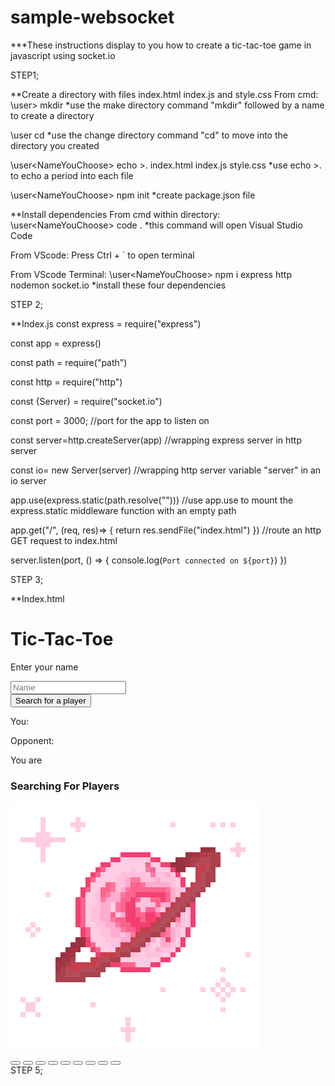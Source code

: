 # sample-websocket

***These instructions display to you how to create a tic-tac-toe game in javascript using socket.io

STEP1;

**Create a directory with files index.html index.js and style.css
From cmd:
\user> mkdir <NameYouChoose>
*use the make directory command "mkdir" followed by a name to create a directory

\user cd <NameYouChoose>
*use the change directory command "cd" to move into the directory you created

\user\<NameYouChoose> echo >. index.html index.js style.css
*use echo >. to echo a period into each file 

\user\<NameYouChoose> npm init
*create package.json file

**Install dependencies
From cmd within directory:
\user\<NameYouChoose> code .
*this command will open Visual Studio Code

From VScode:
Press Ctrl + ` to open terminal

From VScode Terminal:
\user\<NameYouChoose> npm i express http nodemon socket.io
*install these four dependencies

STEP 2;

**Index.js
const express = require("express")

const app = express()

const path = require("path")

const http = require("http")

const {Server} = require("socket.io")

const port = 3000;
//port for the app to listen on

const server=http.createServer(app)
//wrapping express server in http server

const io= new Server(server)
//wrapping http server variable "server" in an io server

app.use(express.static(path.resolve("")))
//use app.use to mount the express.static middleware function with an empty path

app.get("/", (req, res)=> {
    return res.sendFile("index.html")
})
//route an http GET request to index.html

server.listen(port, () => {
    console.log(`Port connected on ${port}`)
})

STEP 3;

**Index.html
<!DOCTYPE html>
<html lang="en">
<head>
    <meta charset="UTF-8">
    <meta name="viewport" content="width=device-width, initial-scale=1.0">
    <title>Document</title>
    <link rel="stylesheet" href="style.css" class="rel">
</head>
<body>
    <h1 id="logo">Tic-Tac-Toe</h1>
    <div id="input">
    	<p id="enterName">Enter your name</p>
    	<input id="name" type="text" placeholder="Name" name="name" autocomplete="off">
    </div>
	<button id="find">Search for a player</button>
    <div id="output" >
    	<p id="userCont">You: <span id="user"></span></p>
    	<p id="oppCont">Opponent: <span id="opp"></span></p>
    	<p id="whosTurn"></p>
	<p id="valueCont">You are <span id="value"></span></p>
    </div>  
    <div id="loader">
        <h3 id="loadHeading">Searching For Players</h3>
        <img id="loading" src="prettyLoader.gif" alt="A pretty pink ringed pixelated planet with pink 		sparkles and a pink heart outlined in black spinning around the planet's ring" 		class="scanner">
    </div>
    <div id="bigCont" class="container">
        <div id="cont">
            <button id="button1" class="btn btn1"></button>
            <button id="button2" class="btn btn2"></button>
            <button id="button3" class="btn btn3"></button>
            <button id="button4" class="btn btn4"></button>
            <button id="button5" class="btn btn5"></button>
            <button id="button6" class="btn btn6"></button>
            <button id="button7" class="btn btn7"></button>
            <button id="button8" class="btn btn8"></button>
            <button id="button9" class="btn btn9"></button>
        </div>
    </div> 
</body>
</html> 
STEP 5;

